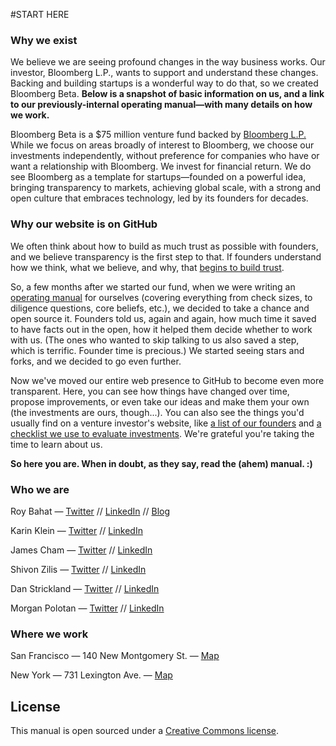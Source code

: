 #START HERE

### Why we exist
We believe we are seeing profound changes in the way business works. Our investor, Bloomberg L.P., wants to support and understand these changes. Backing and building startups is a wonderful way to do that, so we created Bloomberg Beta. **Below is a snapshot of basic information on us, and a link to our previously-internal operating manual—with many details on how we work.**

Bloomberg Beta is a $75 million venture fund backed by [Bloomberg L.P.](http://www.bloomberg.com/company/bloomberg-facts/?utm_source=bloomberg-menu) While we focus on areas broadly of interest to Bloomberg, we choose our investments independently, without preference for companies who have or want a relationship with Bloomberg. We invest for financial return. We do see Bloomberg as a template for startups—founded on a powerful idea, bringing transparency to markets, achieving global scale, with a strong and open culture that embraces technology, led by its founders for decades.

### Why our website is on GitHub
We often think about how to build as much trust as possible with founders, and we believe transparency is the first step to that. If founders understand how we think, what we believe, and why, that [begins to build trust](http://also.roybahat.com/post/91847335194/the-trust-thing).

So, a few months after we started our fund, when we were writing an [operating manual](https://github.com/Bloomberg-Beta/Manual/blob/master/1%20-%20Manual.md) for ourselves (covering everything from check sizes, to diligence questions, core beliefs, etc.), we decided to take a chance and open source it. Founders told us, again and again, how much time it saved to have facts out in the open, how it helped them decide whether to work with us. (The ones who wanted to skip talking to us also saved a step, which is terrific. Founder time is precious.) We started seeing stars and forks, and we decided to go even further. 

Now we've moved our entire web presence to GitHub to become even more transparent. Here, you can see how things have changed over time, propose improvements, or even take our ideas and make them your own (the investments are ours, though...). You can also see the things you'd usually find on a venture investor's website, like [a list of our founders](https://github.com/Bloomberg-Beta/Manual/blob/master/2%20-%20In%20our%20portfolio.md) and [a checklist we use to evaluate investments](https://github.com/Bloomberg-Beta/Manual/blob/morganpolotan-investor-checklist/3%20-%20Investor%20checklist.md). We're grateful you're taking the time to learn about us.

**So here you are. When in doubt, as they say, read the (ahem) manual. :)**

### Who we are
Roy Bahat — [Twitter](https://twitter.com/roybahat) // [LinkedIn](https://www.linkedin.com/in/roybahat) // [Blog](http://also.roybahat.com/)

Karin Klein — [Twitter](https://twitter.com/karinklein) // [LinkedIn](https://www.linkedin.com/in/karinklein)

James Cham — [Twitter](https://twitter.com/jamescham) // [LinkedIn](https://www.linkedin.com/in/jcham)

Shivon Zilis — [Twitter](https://twitter.com/shivon) // [LinkedIn](https://www.linkedin.com/pub/shivon-zilis/7/b35/281)

Dan Strickland — [Twitter](https://twitter.com/strickland_dan) // [LinkedIn](https://www.linkedin.com/in/danstrickland)

Morgan Polotan — [Twitter](https://twitter.com/morganpolotan) // [LinkedIn](https://www.linkedin.com/in/morganpolotan)

### Where we work
San Francisco — 140 New Montgomery St. — [Map](http://goo.gl/49X6hu)

New York — 731 Lexington Ave. — [Map](http://goo.gl/tt3m7f)

## License
This manual is open sourced under a [Creative Commons license](http://creativecommons.org/licenses/by/3.0/deed.en_US]).
